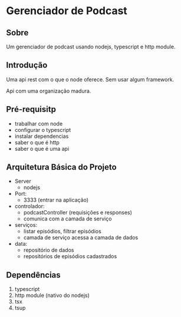 # Gerenciador de Podcast

## Sobre
Um gerenciador de podcast usando nodejs, typescript e http module.

## Introdução
Uma api rest com o que o node oferece. Sem usar algum framework.

Api com uma organização madura.

## Pré-requisitp
- trabalhar com node
- configurar o typescript
- instalar dependencias
- saber o que é http
- saber o que é uma api

## Arquitetura Básica do Projeto
- Server 
    - nodejs
- Port: 
    - 3333 (entrar na aplicação)
- controlador: 
    - podcastController (requisições e responses)
    - comunica com a camada de serviço
- serviços: 
    - listar episódios, filtrar episódios 
    - camada de serviço acessa a camada de dados
- data: 
    - repositório de dados 
    - repositórios de episódios cadastrados

## Dependências
1. typescript
2. http module (nativo do nodejs)
3. tsx
4. tsup